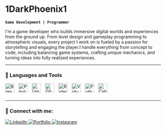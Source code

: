 # 1DarkPhoenix1

**`Game Development | Programmer`**

I'm a game developer who builds immersive digital worlds and experiences from the ground up. From level design and gameplay programming to atmospheric visuals, every project I work on is fueled by a passion for storytelling and engaging the player.I handle everything from concept to code, including balancing game systems, crafting unique mechanics, and turning ideas into fully realized experiences.

---

### 🧰 Languages and Tools

<img align="left" alt="Blender" width="30px" style="padding-right:10px;" src="https://cdn.jsdelivr.net/gh/devicons/devicon@latest/icons/blender/blender-original.svg" />
<img align="left" alt="Photoshop" width="30px" style="padding-right:10px;" src="https://cdn.jsdelivr.net/gh/devicons/devicon@latest/icons/photoshop/photoshop-original.svg" />
<img align="left" alt="Unity" width="30px" style="padding-right:10px;" src="https://cdn.jsdelivr.net/gh/devicons/devicon@latest/icons/unity/unity-original.svg" />
<img align="left" alt="Git" width="30px" style="padding-right:10px;" src="https://cdn.jsdelivr.net/gh/devicons/devicon/icons/git/git-original.svg" />
<img align="left" alt="Rider" width="30px" style="padding-right:10px;" src="https://cdn.jsdelivr.net/gh/devicons/devicon@latest/icons/rider/rider-original.svg" />
<img align="left" alt="VidualStudio" width="30px" style="padding-right:10px;" src="https://cdn.jsdelivr.net/gh/devicons/devicon@latest/icons/visualstudio/visualstudio-original.svg" />
<img align="left" alt="Python" width="30px" style="padding-right:10px;" src="https://cdn.jsdelivr.net/gh/devicons/devicon/icons/python/python-plain.svg" />
<img align="left" alt="Csharp" width="30px" style="padding-right:10px;" src="https://cdn.jsdelivr.net/gh/devicons/devicon@latest/icons/csharp/csharp-original.svg" />
<br />

#

---

### 📝 Connect with me:

<p align="left">
  <a href="https://www.linkedin.com/in/calvin-galonska/">
    <img alt="LinkedIn" src="https://img.shields.io/badge/%20LinkedIn%20-CD14BC" /> 
  <a href="https://calvingalonska.myportfolio.com">
    <img alt="Portfolio" src="https://img.shields.io/badge/%20Portfolio%20-CD14BC" /> 
  <a href="https://www.instagram.com/calvin_galonska/">
    <img alt="Instagram" src="https://img.shields.io/badge/%20Instagram%20-CD14BC" /> 
    
  
</p>